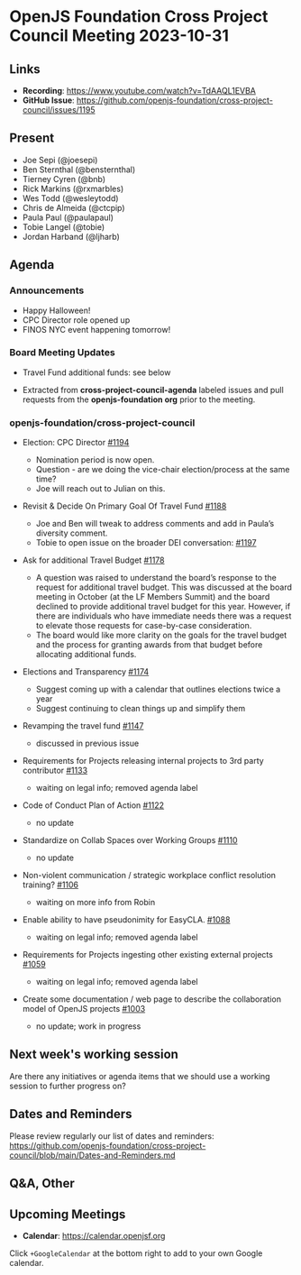 # OpenJS Foundation Cross Project Council Meeting 2023-10-31

## Links

* **Recording**: https://www.youtube.com/watch?v=TdAAQL1EVBA
* **GitHub Issue**: https://github.com/openjs-foundation/cross-project-council/issues/1195

## Present

* Joe Sepi (@joesepi)
* Ben Sternthal (@bensternthal)
* Tierney Cyren (@bnb)
* Rick Markins (@rxmarbles)
* Wes Todd (@wesleytodd)
* Chris de Almeida (@ctcpip)
* Paula Paul (@paulapaul)
* Tobie Langel (@tobie)
* Jordan Harband (@ljharb)

## Agenda

### Announcements

* Happy Halloween!
* CPC Director role opened up
* FINOS NYC event happening tomorrow!

### Board Meeting Updates

* Travel Fund additional funds: see below

* Extracted from **cross-project-council-agenda** labeled issues and pull requests from the **openjs-foundation org** prior to the meeting.

### openjs-foundation/cross-project-council

* Election: CPC Director
[#1194](https://github.com/openjs-foundation/cross-project-council/issues/1194)
  * Nomination period is now open.
  * Question - are we doing the vice-chair election/process at the same time?
  * Joe will reach out to Julian on this.

* Revisit & Decide On Primary Goal Of Travel Fund [#1188](https://github.com/openjs-foundation/cross-project-council/issues/1188)
  * Joe and Ben will tweak to address comments and add in Paula’s diversity comment.
  * Tobie to open issue on the broader DEI conversation: [#1197](https://github.com/openjs-foundation/cross-project-council/issues/1197)

* Ask for additional Travel Budget [#1178](https://github.com/openjs-foundation/cross-project-council/issues/1178)
  * A question was raised to understand the board’s response to the request for additional travel budget. This was discussed at the board meeting in October (at the LF Members Summit) and the board declined to provide additional travel budget for this year. However, if there are individuals who have immediate needs there was a request to elevate those requests for case-by-case consideration. 
  * The board would like more clarity on the goals for the travel budget and the process for granting awards from that budget before allocating additional funds.

* Elections and Transparency [#1174](https://github.com/openjs-foundation/cross-project-council/issues/1174)
  * Suggest coming up with a calendar that outlines elections twice a year
  * Suggest continuing to clean things up and simplify them

* Revamping the travel fund [#1147](https://github.com/openjs-foundation/cross-project-council/issues/1147)
  * discussed in previous issue

* Requirements for Projects releasing internal projects to 3rd party contributor [#1133](https://github.com/openjs-foundation/cross-project-council/issues/1133)
  * waiting on legal info; removed agenda label

* Code of Conduct Plan of Action [#1122](https://github.com/openjs-foundation/cross-project-council/issues/1122)
  * no update

* Standardize on Collab Spaces over Working Groups [#1110](https://github.com/openjs-foundation/cross-project-council/issues/1110)
  * no update

* Non-violent communication / strategic workplace conflict resolution training? [#1106](https://github.com/openjs-foundation/cross-project-council/issues/1106)
  * waiting on more info from Robin

* Enable ability to have pseudonimity for EasyCLA. [#1088](https://github.com/openjs-foundation/cross-project-council/issues/1088)
  * waiting on legal info; removed agenda label

* Requirements for Projects ingesting other existing external projects [#1059](https://github.com/openjs-foundation/cross-project-council/issues/1059)
  * waiting on legal info; removed agenda label

* Create some documentation / web page to describe the collaboration model of OpenJS projects [#1003](https://github.com/openjs-foundation/cross-project-council/issues/1003)
  * no update; work in progress

## Next week's working session

Are there any initiatives or agenda items that we should use a working session to further progress on?

## Dates and Reminders

Please review regularly our list of dates and reminders:
https://github.com/openjs-foundation/cross-project-council/blob/main/Dates-and-Reminders.md

## Q&A, Other

## Upcoming Meetings

* **Calendar**: <https://calendar.openjsf.org>

Click `+GoogleCalendar` at the bottom right to add to your own Google calendar.
